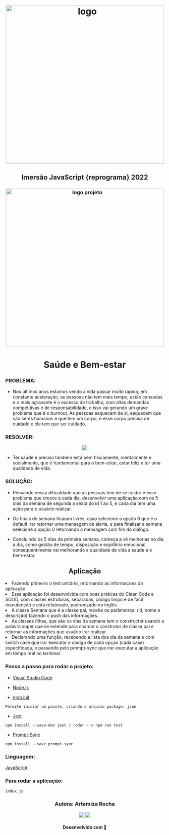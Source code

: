 <h1 align="center">
  <img src="https://user-images.githubusercontent.com/88461178/206057759-4ba24b83-7f92-4980-9765-59f39cd6a132.png" alt="logo" width="500">
</h1>

<h2 align="center"> 
Imersão JavaScript {reprograma} 2022</h2>

<h3 align="center">
<img src="https://user-images.githubusercontent.com/88461178/206713125-af1ebefe-c1ec-4ac6-8b97-973b37dfa7bd.png" alt="logo projeto" width="500">
</h3>

<h1 align="center">
Saúde e Bem-estar </h1>


### PROBLEMA: 

 - Nos últimos anos estamos vendo a vida passar muito rapida, em constante aceleração, as pessoas não tem mais tempo, estão cansadas e o mais agravante é o excesso de trabalho, com altas demandas competitivas e de responsabilidade, e isso vai gerando um grave problema que é o burnout. As pessoas esquecem de si, esquecem que são seres humanos e que tem um corpo, e esse corpo precisa de cuidado e ele tem que ser cuidado. 


### RESOLVER:
<div align="center">
<img src="https://user-images.githubusercontent.com/88461178/206716037-d183e7a6-a90a-4cf8-9011-f8b8f8a99e95.png">
</div>

- Ter saúde é preciso também está bem fisicamente, mentalmente e socialmente, que é fundamental para o bem-estar, estar feliz e ter uma qualidade de vida.


### SOLUÇÃO:

 - Pensando nessa dificuldade que as pessoas tem de se cuidar e esse problema que cresce a cada dia, desenvolvir uma aplicação com os 5 dias da semana de segunda a sexta do id 1 ao 5, e cada dia tem uma ação para o usuário realizar. 
- Os finais de semana ficaram livres, caso selecione a opção 6 que é o default irar retornar uma mensagem de alerta, e para finalizar a semana selecione a opção 0 retornando a mensagem com fim do diálogo.

 - Concluindo os 5 dias da primeira semana, começa a vê melhorias no dia a dia, como gestão de tempo, disposição e equilíbrio emocional, consequentimente vai melhorando a qualidade de vida a saúde e o bem-estar.
 
 <h2 align="center"> Aplicação </h2

- Fazendo primeiro o test unitário, retornando as informaçoes da aplicação.
- Essa aplicação foi desenvolvida com boas práticas do Clean Code e SOLID, com classes estruturas, separadas,  código limpo e de fácil manutenção e está refatorado, padronizado no inglês.                   
- A classe Semana que é a classe pai, recebe os parâmetros:
(id, nome e descrição) fazendo o push das informações.                    
- As classes filhas, que são os dias da semana tem o constructor usando a palavra super que se extende para chamar o construtor de classe pai e retornar as informações que usuário irar realizar. 
- Declarando uma função, recebendo a lista dos dia da semana e com switch case que irar executar o código de cada opção (cada case) especificada,
e passando pelo prompt-sync que irar executar a aplicação em tempo real no terminal.

### Passo a passo para rodar o projeto:
- [Visual Studio Code](https://code.visualstudio.com/)
- [Node.js](https://nodejs.org/en/)

- [npm init](https://docs.npmjs.com/cli/v9/commands/npm-init)
```
Permite iniciar um pacote, criando o arquivo package. json 
```

- [Jest](https://jestjs.io/pt-BR/docs/getting-started)
```
npm install --save-dev jest / rodar --> npm run test
```
- [Prompt-Sync](https://www.npmjs.com/package/prompt-sync)
```
npm install --save prompt-sync
```
### Linguagem:   
[JavaScript](https://developer.mozilla.org/pt-BR/docs/Web/JavaScript)

### Para rodar a aplicação: 
```
index.js
```

<h3 align="center"> Autora: Artemiza Rocha </h3>   

<div align="center">
  <a href="https://www.linkedin.com/in/artemiza-rocha/a" target="_blank"><img src="https://img.shields.io/badge/-LinkedIn-%230077B5?style=for-the-badge&logo=linkedin&logoColor=white" target="_blank"></a> 
  <a href="https://github.com/Mizarocha" target="_blank"><img src="https://img.shields.io/badge/-GITHUB-%23E4405F?style=for-the-badge&logo=github&logoColor=white" target="_blank"></a>
  </div>

<h4 align="center">Desenvolvido com 💜 </h4>
